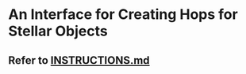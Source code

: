 # An Interface for Creating Hops for Stellar Objects

## Refer to [INSTRUCTIONS.md](https://github.com/vvkrddy/Star-Hopping/blob/vvkrddy/INSTRUCTIONS.md)
